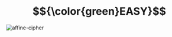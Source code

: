 # $${\color{green}EASY}$$
![affine-cipher](https://user-images.githubusercontent.com/65892342/233777994-2c9dfcdd-e545-4999-bdec-bfc993c0d016.svg)

